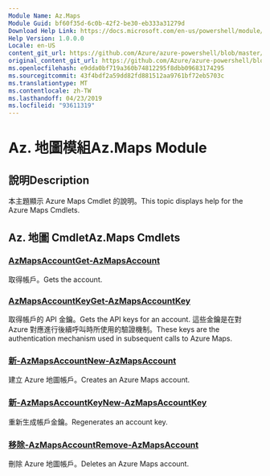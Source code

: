 ```yaml
---
Module Name: Az.Maps
Module Guid: bf60f35d-6c0b-42f2-be30-eb333a31279d
Download Help Link: https://docs.microsoft.com/en-us/powershell/module/az.maps
Help Version: 1.0.0.0
Locale: en-US
content_git_url: https://github.com/Azure/azure-powershell/blob/master/src/Maps/Maps/help/Az.Maps.md
original_content_git_url: https://github.com/Azure/azure-powershell/blob/master/src/Maps/Maps/help/Az.Maps.md
ms.openlocfilehash: e9dda0bf719a360b74812295f8dbb09683174295
ms.sourcegitcommit: 43f4bdf2a59dd82fd881512aa9761bf72eb5703c
ms.translationtype: MT
ms.contentlocale: zh-TW
ms.lasthandoff: 04/23/2019
ms.locfileid: "93611319"
---
```

# <span data-ttu-id="4a048-101">Az. 地圖模組</span><span class="sxs-lookup"><span data-stu-id="4a048-101">Az.Maps Module</span></span>
## <span data-ttu-id="4a048-102">說明</span><span class="sxs-lookup"><span data-stu-id="4a048-102">Description</span></span>
<span data-ttu-id="4a048-103">本主題顯示 Azure Maps Cmdlet 的說明。</span><span class="sxs-lookup"><span data-stu-id="4a048-103">This topic displays help for the Azure Maps Cmdlets.</span></span>

## <span data-ttu-id="4a048-104">Az. 地圖 Cmdlet</span><span class="sxs-lookup"><span data-stu-id="4a048-104">Az.Maps Cmdlets</span></span>
### [<span data-ttu-id="4a048-105">AzMapsAccount</span><span class="sxs-lookup"><span data-stu-id="4a048-105">Get-AzMapsAccount</span></span>](Get-AzMapsAccount.md)
<span data-ttu-id="4a048-106">取得帳戶。</span><span class="sxs-lookup"><span data-stu-id="4a048-106">Gets the account.</span></span>

### [<span data-ttu-id="4a048-107">AzMapsAccountKey</span><span class="sxs-lookup"><span data-stu-id="4a048-107">Get-AzMapsAccountKey</span></span>](Get-AzMapsAccountKey.md)
<span data-ttu-id="4a048-108">取得帳戶的 API 金鑰。</span><span class="sxs-lookup"><span data-stu-id="4a048-108">Gets the API keys for an account.</span></span>
<span data-ttu-id="4a048-109">這些金鑰是在對 Azure 對應進行後續呼叫時所使用的驗證機制。</span><span class="sxs-lookup"><span data-stu-id="4a048-109">These keys are the authentication mechanism used in subsequent calls to Azure Maps.</span></span>

### [<span data-ttu-id="4a048-110">新-AzMapsAccount</span><span class="sxs-lookup"><span data-stu-id="4a048-110">New-AzMapsAccount</span></span>](New-AzMapsAccount.md)
<span data-ttu-id="4a048-111">建立 Azure 地圖帳戶。</span><span class="sxs-lookup"><span data-stu-id="4a048-111">Creates an Azure Maps account.</span></span>

### [<span data-ttu-id="4a048-112">新-AzMapsAccountKey</span><span class="sxs-lookup"><span data-stu-id="4a048-112">New-AzMapsAccountKey</span></span>](New-AzMapsAccountKey.md)
<span data-ttu-id="4a048-113">重新生成帳戶金鑰。</span><span class="sxs-lookup"><span data-stu-id="4a048-113">Regenerates an account key.</span></span>

### [<span data-ttu-id="4a048-114">移除-AzMapsAccount</span><span class="sxs-lookup"><span data-stu-id="4a048-114">Remove-AzMapsAccount</span></span>](Remove-AzMapsAccount.md)
<span data-ttu-id="4a048-115">刪除 Azure 地圖帳戶。</span><span class="sxs-lookup"><span data-stu-id="4a048-115">Deletes an Azure Maps account.</span></span>

